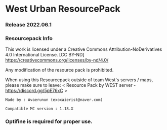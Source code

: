 # West Urban ResourcePack

### Release 2022.06.1

### Resourcepack Info

This work is licensed under a Creative Commons Attribution-NoDerivatives 4.0 International License.
[CC BY-ND] https://creativecommons.org/licenses/by-nd/4.0/

Any modification of the resource pack is prohibited.

When using this Resourcepack outside of team West's servers / maps,
please make sure to leave: < Resource Pack by WEST server - https://discord.gg/5pE76xC >

`Made by : Avaerunun (exoxaierist@naver.com)`

`Compatible MC version : 1.18.X`

### Optifine is required for proper use.
